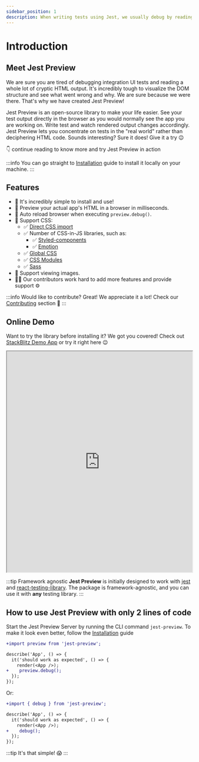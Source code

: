 ```yaml
---
sidebar_position: 1
description: When writing tests using Jest, we usually debug by reading the HTML code. Sometimes the HTML is too complicated, Jest Preview help you to "see" your tests in a browser.
---
```


# Introduction

## Meet Jest Preview

We are sure you are tired of debugging integration UI tests and reading a whole lot of cryptic HTML output. It's incredibly tough to visualize the DOM structure and see what went wrong and why. We are sure because we were there. That's why we have created Jest Preview!

Jest Preview is an open-source library to make your life easier. See your test output directly in the browser as you would normally see the app you are working on. Write test and watch rendered output changes accordingly. Jest Preview lets you concentrate on tests in the "real world" rather than deciphering HTML code. Sounds interesting? Sure it does! Give it a try 😉

👇 continue reading to know more and try Jest Preview in action

:::info
You can go straight to [Installation](https://www.jest-preview.com/docs/getting-started/installation) guide to install it locally on your machine.
:::

## Features

- 🐣 It's incredibly simple to install and use!
- 👀 Preview your actual app's HTML in a browser in milliseconds.
- 🔄 Auto reload browser when executing `preview.debug()`.
- 💅 Support CSS:
  - ✅ [Direct CSS import](#3-configure-jests-transform-to-intercept-css-and-files)
  - ✅ Number of CSS-in-JS libraries, such as:
    - ✅ [Styled-components](https://styled-components.com/)
    - ✅ [Emotion](https://emotion.sh/)
  - ✅ [Global CSS](/docs/getting-started/installation#4-optional-configure-global-css)
  - ✅ [CSS Modules](https://github.com/css-modules/css-modules)
  - ✅ [Sass](https://sass-lang.com/)
- 🌄 Support viewing images.
- 🧑‍💻 Our contributors work hard to add more features and provide support ⚙️

:::info
Would like to contribute? Great! We appreciate it a lot! Check our [Contributing](/docs/others/contributing) section 🙏
:::

## Online Demo

Want to try the library before installing it? We got you covered! Check out [StackBlitz Demo App](https://stackblitz.com/edit/jest-preview?embed=1&file=README.md) or try it right here 😉

<iframe id="iframe" height="600px" width="100%" style={{marginBottom: "24px" }} src="https://stackblitz.com/edit/jest-preview?embed=1&ctl=1"></iframe>

:::tip Framework agnostic
**Jest Preview** is initially designed to work with [jest](https://jestjs.io/) and [react-testing-library](https://testing-library.com/docs/react-testing-library/intro/). The package is framework-agnostic, and you can use it with **any** testing library.
:::

## How to use Jest Preview with only 2 lines of code

Start the Jest Preview Server by running the CLI command `jest-preview`. To make it look even better, follow the [Installation](https://www.jest-preview.com/docs/getting-started/installation) guide

```diff
+import preview from 'jest-preview';

describe('App', () => {
  it('should work as expected', () => {
    render(<App />);
+    preview.debug();
  });
});
```

Or:

```diff
+import { debug } from 'jest-preview';

describe('App', () => {
  it('should work as expected', () => {
    render(<App />);
+    debug();
  });
});
```

:::tip It's that simple! 😱
:::
